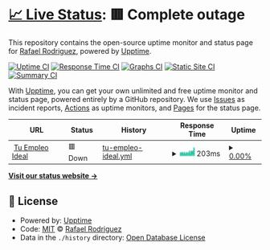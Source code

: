 # [📈 Live Status](https://rrc011.github.io/tuempleo-ideal-status): <!--live status--> **🟥 Complete outage**

This repository contains the open-source uptime monitor and status page for [Rafael Rodriguez](https://rrc011.github.io/tuempleo-ideal-status), powered by [Upptime](https://github.com/upptime/upptime).

[![Uptime CI](https://github.com/rrc011/tuempleo-ideal-status/workflows/Uptime%20CI/badge.svg)](https://github.com/rrc011/tuempleo-ideal-status/actions?query=workflow%3A%22Uptime+CI%22)
[![Response Time CI](https://github.com/rrc011/tuempleo-ideal-status/workflows/Response%20Time%20CI/badge.svg)](https://github.com/rrc011/tuempleo-ideal-status/actions?query=workflow%3A%22Response+Time+CI%22)
[![Graphs CI](https://github.com/rrc011/tuempleo-ideal-status/workflows/Graphs%20CI/badge.svg)](https://github.com/rrc011/tuempleo-ideal-status/actions?query=workflow%3A%22Graphs+CI%22)
[![Static Site CI](https://github.com/rrc011/tuempleo-ideal-status/workflows/Static%20Site%20CI/badge.svg)](https://github.com/rrc011/tuempleo-ideal-status/actions?query=workflow%3A%22Static+Site+CI%22)
[![Summary CI](https://github.com/rrc011/tuempleo-ideal-status/workflows/Summary%20CI/badge.svg)](https://github.com/rrc011/tuempleo-ideal-status/actions?query=workflow%3A%22Summary+CI%22)

With [Upptime](https://upptime.js.org), you can get your own unlimited and free uptime monitor and status page, powered entirely by a GitHub repository. We use [Issues](https://github.com/rrc011/tuempleo-ideal-status/issues) as incident reports, [Actions](https://github.com/rrc011/tuempleo-ideal-status/actions) as uptime monitors, and [Pages](https://rrc011.github.io/tuempleo-ideal-status) for the status page.

<!--start: status pages-->
<!-- This summary is generated by Upptime (https://github.com/upptime/upptime) -->
<!-- Do not edit this manually, your changes will be overwritten -->
<!-- prettier-ignore -->
| URL | Status | History | Response Time | Uptime |
| --- | ------ | ------- | ------------- | ------ |
| <img alt="" src="https://icons.duckduckgo.com/ip3/www.vacantestei.com.ico" height="13"> [Tu Empleo Ideal](http://www.vacantestei.com/home) | 🟥 Down | [tu-empleo-ideal.yml](https://github.com/rrc011/tuempleo-ideal-status/commits/HEAD/history/tu-empleo-ideal.yml) | <details><summary><img alt="Response time graph" src="./graphs/tu-empleo-ideal/response-time-week.png" height="20"> 203ms</summary><br><a href="https://rrc011.github.io/tuempleo-ideal-status/history/tu-empleo-ideal"><img alt="Response time 155" src="https://img.shields.io/endpoint?url=https%3A%2F%2Fraw.githubusercontent.com%2Frrc011%2Ftuempleo-ideal-status%2FHEAD%2Fapi%2Ftu-empleo-ideal%2Fresponse-time.json"></a><br><a href="https://rrc011.github.io/tuempleo-ideal-status/history/tu-empleo-ideal"><img alt="24-hour response time 163" src="https://img.shields.io/endpoint?url=https%3A%2F%2Fraw.githubusercontent.com%2Frrc011%2Ftuempleo-ideal-status%2FHEAD%2Fapi%2Ftu-empleo-ideal%2Fresponse-time-day.json"></a><br><a href="https://rrc011.github.io/tuempleo-ideal-status/history/tu-empleo-ideal"><img alt="7-day response time 203" src="https://img.shields.io/endpoint?url=https%3A%2F%2Fraw.githubusercontent.com%2Frrc011%2Ftuempleo-ideal-status%2FHEAD%2Fapi%2Ftu-empleo-ideal%2Fresponse-time-week.json"></a><br><a href="https://rrc011.github.io/tuempleo-ideal-status/history/tu-empleo-ideal"><img alt="30-day response time 189" src="https://img.shields.io/endpoint?url=https%3A%2F%2Fraw.githubusercontent.com%2Frrc011%2Ftuempleo-ideal-status%2FHEAD%2Fapi%2Ftu-empleo-ideal%2Fresponse-time-month.json"></a><br><a href="https://rrc011.github.io/tuempleo-ideal-status/history/tu-empleo-ideal"><img alt="1-year response time 155" src="https://img.shields.io/endpoint?url=https%3A%2F%2Fraw.githubusercontent.com%2Frrc011%2Ftuempleo-ideal-status%2FHEAD%2Fapi%2Ftu-empleo-ideal%2Fresponse-time-year.json"></a></details> | <details><summary><a href="https://rrc011.github.io/tuempleo-ideal-status/history/tu-empleo-ideal">0.00%</a></summary><a href="https://rrc011.github.io/tuempleo-ideal-status/history/tu-empleo-ideal"><img alt="All-time uptime 35.58%" src="https://img.shields.io/endpoint?url=https%3A%2F%2Fraw.githubusercontent.com%2Frrc011%2Ftuempleo-ideal-status%2FHEAD%2Fapi%2Ftu-empleo-ideal%2Fuptime.json"></a><br><a href="https://rrc011.github.io/tuempleo-ideal-status/history/tu-empleo-ideal"><img alt="24-hour uptime 0.00%" src="https://img.shields.io/endpoint?url=https%3A%2F%2Fraw.githubusercontent.com%2Frrc011%2Ftuempleo-ideal-status%2FHEAD%2Fapi%2Ftu-empleo-ideal%2Fuptime-day.json"></a><br><a href="https://rrc011.github.io/tuempleo-ideal-status/history/tu-empleo-ideal"><img alt="7-day uptime 0.00%" src="https://img.shields.io/endpoint?url=https%3A%2F%2Fraw.githubusercontent.com%2Frrc011%2Ftuempleo-ideal-status%2FHEAD%2Fapi%2Ftu-empleo-ideal%2Fuptime-week.json"></a><br><a href="https://rrc011.github.io/tuempleo-ideal-status/history/tu-empleo-ideal"><img alt="30-day uptime 1.38%" src="https://img.shields.io/endpoint?url=https%3A%2F%2Fraw.githubusercontent.com%2Frrc011%2Ftuempleo-ideal-status%2FHEAD%2Fapi%2Ftu-empleo-ideal%2Fuptime-month.json"></a><br><a href="https://rrc011.github.io/tuempleo-ideal-status/history/tu-empleo-ideal"><img alt="1-year uptime 0.00%" src="https://img.shields.io/endpoint?url=https%3A%2F%2Fraw.githubusercontent.com%2Frrc011%2Ftuempleo-ideal-status%2FHEAD%2Fapi%2Ftu-empleo-ideal%2Fuptime-year.json"></a></details>

<!--end: status pages-->

[**Visit our status website →**](https://rrc011.github.io/tuempleo-ideal-status)

## 📄 License

- Powered by: [Upptime](https://github.com/upptime/upptime)
- Code: [MIT](./LICENSE) © [Rafael Rodriguez](https://rrc011.github.io/tuempleo-ideal-status)
- Data in the `./history` directory: [Open Database License](https://opendatacommons.org/licenses/odbl/1-0/)
